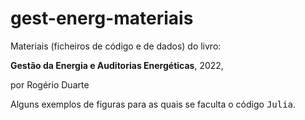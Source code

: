 # gest-energ-materiais
Materiais (ficheiros de código e de dados) do livro:

**Gestão da Energia e Auditorias Energéticas**, 2022,

por Rogério Duarte

Alguns exemplos de figuras para as quais se faculta o código <tt>Julia</tt>.

